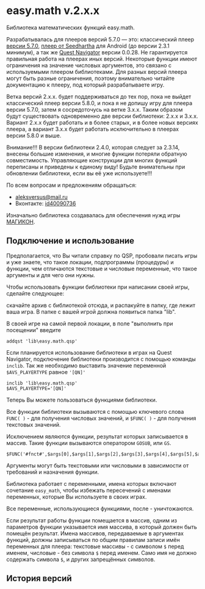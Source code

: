 # easy.math v.2.x.x

Библиотека математических функций easy.math.

Разрабатывалась для плееров версий 5.7.0 — это: классический плеер [версии 5.7.0](http://qsp.su/attachments/qsp570.zip), [плеер от Seedhartha](https://github.com/seedhartha/QuestPlayer) для Android (до версии 2.3.1 минимум), а так же [Quest Navigator](http://qsp.su/index.php?option=com_agora&task=topic&id=633&Itemid=57) версии 0.0.28. Не гарантируется правильная работа на плеерах иных версий. Некоторые функции имеют ограничения на значение числовых аргументов, это связано с используемыми плеером библиотеками. Для разных версий плеера могут быть разные ограничения, поэтому внимательно читайте документацию к плееру, под который разрабатываете игру.

Ветка версий 2.x.x. будет поддерживаться до тех пор, пока не выйдет классический плеер версии 5.8.0, и пока я не допишу игру для плеера версии 5.7.0, затем я сосредоточусь на ветке 3.x.x. Таким образом будут существовать одновременно две версии библиотеки: 2.x.x и 3.x.x. Вариант 2.x.x будет работать и в более старых, и в более новых версиях плеера, а вариант 3.x.x будет работать исключительно в плеерах версии 5.8.0 и выше.

Внимание!!! В версии библиотеки 2.4.0, которая следует за 2.3.14, внесены большие изменения, и многие функции потеряли обратную совместимость. Управляющие конструкции для многих функций переписаны и приведены к единому виду! Будьте внимательны при обновлении библиотеки, если вы её уже используете!!!

По всем вопросам и предложениям обращаться:

* aleksversus@mail.ru
* Вконтакте: [id40090736](https://vk.com/id40090736)

Изначально библиотека создавалась для обеспечения нужд игры [МАГИКОН](http://aleksversus.narod.ru/index/magicon_fb/0-65).

## Подключение и использование
Предполагается, что Вы читали справку по QSP, пробовали писать игры и уже знаете, что такое локации, подпрограммы (процедуры) и функции, чем отличаются текстовые и числовые переменные, что такое аргументы и для чего они нужны.

Чтобы использовать функции библиотеки при написании своей игры, сделайте следующее:

скачайте архив с библиотекой отсюда, и распакуйте в папку, где лежит ваша игра. В папке с вашей игрой должна появиться папка "lib".

В своей игре на самой первой локации, в поле "выполнить при посещении" введите
```qsp
addqst 'lib\easy.math.qsp'
```

Если планируется использование библиотеки в играх на Quest Navigator, подключение библиотеки производится с помощью команды `inclib`. Так же необходимо выставить значение переменной `$AVS_PLAYERTYPE` равное `'[QN]'`

```qsp
inclib 'lib\easy.math.qsp'
$AVS_PLAYERTYPE='[QN]'
```

Теперь Вы можете пользоваться функциями библиотеки.

Все функции библиотеки вызываются с помощью ключевого слова `FUNC( )` - для получения числовых значений, и `$FUNC( )` - для получения текстовых значений.

Исключением являются функции, результат которых записывается в массив. Такие функции вызываются оператором `GOSUB`, или `GS`.

```qsp
$FUNC('#fnct#',$args[0],$args[1],$args[2],$args[3],$args[4],$args[5],$args[6],$args[7],$args[8])
```

Аргументы могут быть текстовыми или числовыми в зависимости от требований и назначения функции.

Библиотека работает с переменными, имена которых включают сочетание `easy_math`, чтобы избежать пересечений с именами переменных, которые Вы используете в своих играх.

Все переменные, использующиеся функциями, после - уничтожаются.

Если результат работы функции помещается в массив, одним из параметров функции указывается имя массива, в который должен быть помещён результат. Имена массивов, передаваемые в аргументах функций, должны записываться по общим правилам записи имён переменных для плеера: текстовые массивы - с символом `$` перед именем, числовые - без символа `$` перед именем. Само имя не должно содержать символа `$`, и других запрещённых символов.

## История версий

